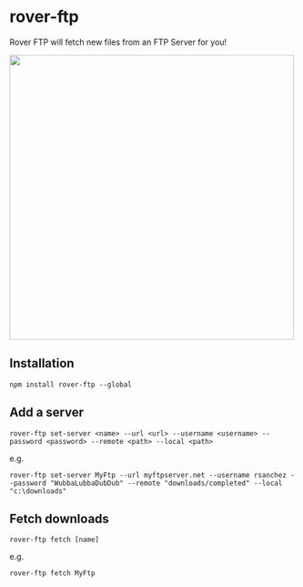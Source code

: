 # rover-ftp
Rover FTP will fetch new files from an FTP Server for you!

<image src="https://raw.githubusercontent.com/codeandcats/rover-ftp/master/rover-ftp.png" width="500px" />

## Installation

`npm install rover-ftp --global`

## Add a server

`rover-ftp set-server <name> --url <url> --username <username> --password <password> --remote <path> --local <path>`

e.g.

`rover-ftp set-server MyFtp --url myftpserver.net --username rsanchez --password "WubbaLubbaDubDub" --remote "downloads/completed" --local "c:\downloads"`

## Fetch downloads

`rover-ftp fetch [name]`

e.g.

`rover-ftp fetch MyFtp`